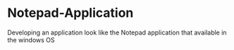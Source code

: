 # Notepad-Application
Developing an application look like the Notepad application that available in the windows OS
